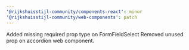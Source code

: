 ```yaml
---
'@rijkshuisstijl-community/components-react': minor
'@rijkshuisstijl-community/web-components': patch
---
```


Added missing required prop type on FormFieldSelect
Removed unused prop on accordion web component.
